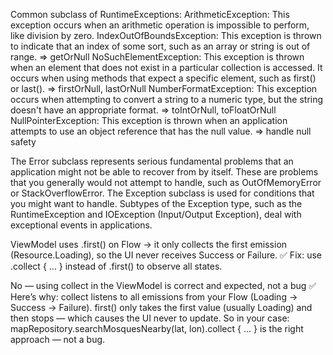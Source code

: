 Common subclass of RuntimeExceptions:
ArithmeticException: This exception occurs when an arithmetic operation is impossible to perform, like division by zero.
IndexOutOfBoundsException: This exception is thrown to indicate that an index of some sort, such as an array or string is out of range.
=> getOrNull
NoSuchElementException: This exception is thrown when an element that does not exist in a particular collection is accessed. It occurs when using methods that expect a specific element, such as first() or last().
=> firstOrNull, lastOrNull
NumberFormatException: This exception occurs when attempting to convert a string to a numeric type, but the string doesn't have an appropriate format.
=> toIntOrNull, toFloatOrNull
NullPointerException: This exception is thrown when an application attempts to use an object reference that has the null value.
=> handle null safety


The Error subclass represents serious fundamental problems that an application might not be able to recover from by itself. These are problems that you generally would not attempt to handle, such as OutOfMemoryError or StackOverflowError.
The Exception subclass is used for conditions that you might want to handle. Subtypes of the Exception type, such as the RuntimeException and IOException (Input/Output Exception), deal with exceptional events in applications.

 ViewModel uses .first() on Flow → it only collects the first emission (Resource.Loading), so the UI never receives Success or Failure.
 ✅ Fix: use .collect { … } instead of .first() to observe all states.

No — using collect in the ViewModel is correct and expected, not a bug ✅
Here’s why:
 collect listens to all emissions from your Flow (Loading → Success → Failure).
 first() only takes the first value (usually Loading) and then stops — which causes the UI never to update.
So in your case:
mapRepository.searchMosquesNearby(lat, lon).collect { ... }
is the right approach — not a bug.
